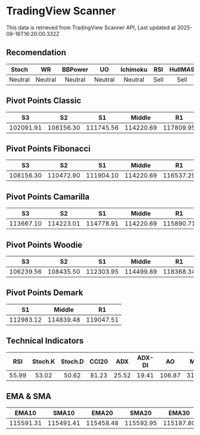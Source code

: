 # TradingView Scanner
This data is retrieved from TradingView Scanner API, Last updated at 2025-09-16T16:20:00.332Z

## Recomendation
| Stoch | WR | BBPower | UO | Ichimoku | RSI | HullMA9 |
| :---: | :---: | :---: | :---: | :---: | :---: | :---: |
| Neutral | Neutral | Neutral | Neutral | Neutral | Sell | Sell |

## Pivot Points Classic
| S3 | S2 | S1 | Middle | R1 | R2 | R3 |
| :---: | :---: | :---: | :---: | :---: | :---: | :---: |
| 102091.91 | 108156.30 | 111745.56 | 114220.69 | 117809.95 | 120285.08 | 126349.47 |

## Pivot Points Fibonacci
| S3 | S2 | S1 | Middle | R1 | R2 | R3 |
| :---: | :---: | :---: | :---: | :---: | :---: | :---: |
| 108156.30 | 110472.90 | 111904.10 | 114220.69 | 116537.29 | 117968.49 | 120285.08 |

## Pivot Points Camarilla
| S3 | S2 | S1 | Middle | R1 | R2 | R3 |
| :---: | :---: | :---: | :---: | :---: | :---: | :---: |
| 113667.10 | 114223.01 | 114778.91 | 114220.69 | 115890.71 | 116446.61 | 117002.52 |

## Pivot Points Woodie
| S3 | S2 | S1 | Middle | R1 | R2 | R3 |
| :---: | :---: | :---: | :---: | :---: | :---: | :---: |
| 106239.56 | 108435.50 | 112303.95 | 114499.89 | 118368.34 | 120564.28 | 124432.73 |

## Pivot Points Demark
| S1 | Middle | R1 |
| :---: | :---: | :---: |
| 112983.12 | 114839.48 | 119047.51 |

## Technical Indicators
| RSI | Stoch.K | Stoch.D | CCI20 | ADX | ADX-DI | AO | Mom | MACD | MACD | W.R | HullMA9 |
| :---: | :---: | :---: | :---: | :---: | :---: | :---: | :---: | :---: | :---: | :---: | :---: |
| 55.99 | 53.02 | 50.62 | 81.23 | 25.52 | 19.41 | 106.87 | 319.35 | 265.35 | 328.80 | -41.53 | 115834.65 |

## EMA & SMA
| EMA10 | SMA10 | EMA20 | SMA20 | EMA30 | SMA30 | EMA50 | SMA50 | EMA100 | SMA100 | EMA200 | SMA200 |
| :---: | :---: | :---: | :---: | :---: | :---: | :---: | :---: | :---: | :---: | :---: | :---: |
| 115591.31 | 115491.41 | 115458.48 | 115592.95 | 115187.80 | 115617.05 | 114545.42 | 114505.15 | 113640.54 | 112513.27 | 113529.74 | 113137.84 |